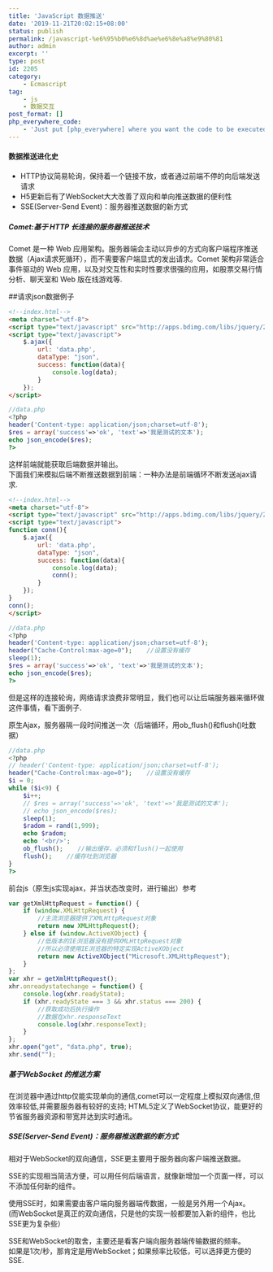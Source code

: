 ```yaml
---
title: 'JavaScript 数据推送'
date: '2019-11-21T20:02:15+08:00'
status: publish
permalink: /javascript-%e6%95%b0%e6%8d%ae%e6%8e%a8%e9%80%81
author: admin
excerpt: ''
type: post
id: 2205
category:
    - Ecmascript
tag:
    - js
    - 数据交互
post_format: []
php_everywhere_code:
    - 'Just put [php_everywhere] where you want the code to be executed.'
---
```

#### **数据推送进化史**

- HTTP协议简易轮询，保持着一个链接不放，或者通过前端不停的向后端发送请求
- H5更新后有了WebSocket大大改善了双向和单向推送数据的便利性
- SSE(Server-Send Event)：服务器推送数据的新方式

##### Comet:基于 HTTP 长连接的服务器推送技术

 Comet 是一种 Web 应用架构。服务器端会主动以异步的方式向客户端程序推送数据（Ajax请求死循环），而不需要客户端显式的发出请求。Comet 架构非常适合事件驱动的 Web 应用，以及对交互性和实时性要求很强的应用，如股票交易行情分析、聊天室和 Web 版在线游戏等.

\##请求json数据例子

```html
<!--index.html-->
<meta charset="utf-8">
<script type="text/javascript" src="http://apps.bdimg.com/libs/jquery/2.1.4/jquery.min.js"></script>
<script type="text/javascript">
    $.ajax({
        url: 'data.php',
        dataType: "json",
        success: function(data){
            console.log(data);
        }
    });
</script>
```

```php
//data.php
<?php
header('Content-type: application/json;charset=utf-8');
$res = array('success'=>'ok', 'text'=>'我是测试的文本');
echo json_encode($res);
?>
```

这样前端就能获取后端数据并输出。  
下面我们来模拟后端不断推送数据到前端：一种办法是前端循环不断发送ajax请求.

```html
<!--index.html-->
<meta charset="utf-8">
<script type="text/javascript" src="http://apps.bdimg.com/libs/jquery/2.1.4/jquery.min.js"></script>
<script type="text/javascript">
function conn(){
    $.ajax({
        url: 'data.php',
        dataType: "json",
        success: function(data){
            console.log(data);
            conn();
        }
    });
}
conn();
</script>
```

```php
//data.php
<?php
header('Content-type: application/json;charset=utf-8');
header("Cache-Control:max-age=0");    //设置没有缓存
sleep(1);
$res = array('success'=>'ok', 'text'=>'我是测试的文本');
echo json_encode($res);
?>
```

但是这样的连接轮询，网络请求浪费非常明显，我们也可以让后端服务器来循环做这件事情，看下面例子.

原生Ajax，服务器隔一段时间推送一次（后端循环，用ob\_flush()和flush()吐数据）

```php
//data.php
<?php
// header('Content-type: application/json;charset=utf-8');
header("Cache-Control:max-age=0");    //设置没有缓存
$i = 0;
while ($i<9) {
    $i++;
    // $res = array('success'=>'ok', 'text'=>'我是测试的文本');
    // echo json_encode($res);
    sleep(1);
    $radom = rand(1,999);
    echo $radom;
    echo '<br/>';
    ob_flush();    //输出缓存，必须和flush()一起使用
    flush();    //缓存吐到浏览器
}
?>
```

 前台js（原生js实现ajax，并当状态改变时，进行输出）参考

```js
var getXmlHttpRequest = function() {
    if (window.XMLHttpRequest) {
        //主流浏览器提供了XMLHttpRequest对象
        return new XMLHttpRequest();
    } else if (window.ActiveXObject) {
        //低版本的IE浏览器没有提供XMLHttpRequest对象
        //所以必须使用IE浏览器的特定实现ActiveXObject
        return new ActiveXObject("Microsoft.XMLHttpRequest");
    }
};
var xhr = getXmlHttpRequest();
xhr.onreadystatechange = function() {
    console.log(xhr.readyState);
    if (xhr.readyState === 3 && xhr.status === 200) {
        //获取成功后执行操作
        //数据在xhr.responseText
        console.log(xhr.responseText);
    }
};
xhr.open("get", "data.php", true);
xhr.send("");
```

##### 基于WebSocket 的推送方案

在浏览器中通过http仅能实现单向的通信,comet可以一定程度上模拟双向通信,但效率较低,并需要服务器有较好的支持; HTML5定义了WebSocket协议，能更好的节省服务器资源和带宽并达到实时通讯。

##### SSE(Server-Send Event)：服务器推送数据的新方式

相对于WebSocket的双向通信，SSE更主要用于服务器向客户端推送数据。

SSE的实现相当简洁方便，可以用任何后端语言，就像新增加一个页面一样，可以不添加任何新的组件。

使用SSE时，如果需要由客户端向服务器端传数据，一般是另外用一个Ajax。  
(而WebSocket是真正的双向通信，只是他的实现一般都要加入新的组件，也比SSE更为复杂些）

SSE和WebSocket的取舍，主要还是看客户端向服务器端传输数据的频率。  
如果是1次/秒，那肯定是用WebSocket；如果频率比较低，可以选择更方便的SSE.